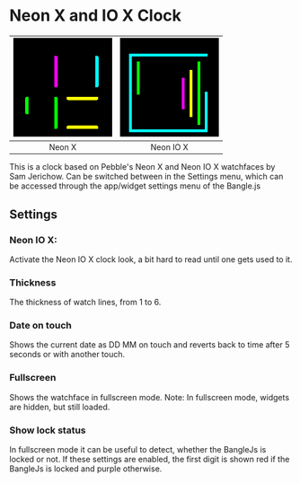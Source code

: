# Neon X and IO X Clock

| ![Neon X](neonx-screenshot.png) | ![Neon IO X](neoniox-screenshot.png) |
|---------------------------------|--------------------------------------|
| <center>Neon X</center>         | <center>Neon IO X</center>           |

This is a clock based on Pebble's Neon X and Neon IO X watchfaces by Sam Jerichow.
Can be switched between in the Settings menu, which can be accessed through
the app/widget settings menu of the Bangle.js

## Settings

### Neon IO X:
Activate the Neon IO X clock look, a bit hard to read until one gets used to it.

### Thickness
The thickness of watch lines, from 1 to 6.

### Date on touch
Shows the current date as DD MM on touch and reverts back to time after 5 seconds or with another touch.

### Fullscreen
Shows the watchface in fullscreen mode.
Note: In fullscreen mode, widgets are hidden, but still loaded.

### Show lock status
In fullscreen mode it can be useful to detect, whether the BangleJs is locked or not.
If these settings are enabled, the first digit is shown red if the BangleJs is locked
and purple otherwise.